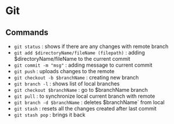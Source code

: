 # Git 
## Commands
- `git status` : shows if there are any changes with remote branch
- `git add $directoryName/fileName (filepath)` : adding $directoryName/fileName to the current commit
- `git commit -m "msg"` : adding message to current commit
- `git push` : uploads changes to the remote
- `git checkout -b $branchName` : creating new branch
- `git branch -l` : shows list of local branches 
- `git checkout $branchName` : go to $branchName branch
- `git pull` : to synchronize local current branch with remote
- `git branch -d $branchName` : deletes $branchName` from local
- `git stash` : resets all the changes created after last commit
- `git stash pop` : brings it back